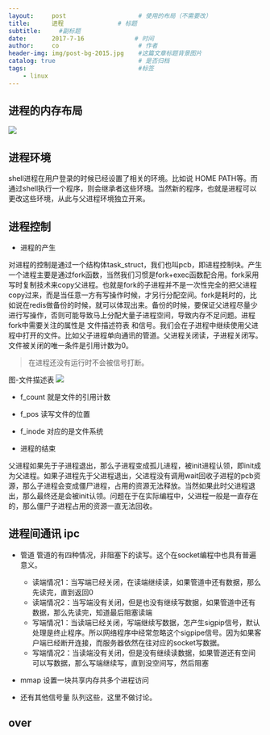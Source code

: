 ```yaml
---
layout:     post                    # 使用的布局（不需要改）
title:      进程               # 标题 
subtitle:     #副标题
date:       2017-7-16              # 时间
author:     co                      # 作者
header-img: img/post-bg-2015.jpg    #这篇文章标题背景图片
catalog: true                       # 是否归档
tags:                               #标签
    - linux
---
```

## 进程的内存布局
![](https://gitee.com/whatplane/resource/raw/master/img/wx_20190313160941-min.png)
## 进程环境
shell进程在用户登录的时候已经设置了相关的环境。比如说 HOME PATH等。而通过shell执行一个程序，则会继承者这些环境。当然新的程序，也就是进程可以更改这些环境，从此与父进程环境独立开来。
## 进程控制
- 进程的产生

对进程的控制是通过一个结构体task_struct，我们也叫pcb，即进程控制块。产生一个进程主要是通过fork函数，当然我们习惯是fork+exec函数配合用。fork采用写时复制技术来copy父进程。也就是fork的子进程并不是一次性完全的把父进程copy过来，而是当任意一方有写操作时候，才另行分配空间。fork是耗时的，比如说在redis做备份的时候，就可以体现出来。备份的时候，要保证父进程尽量少进行写操作，否则可能导致马上分配大量子进程空间，导致内存不足问题。进程fork中需要关注的属性是 文件描述符表 和信号。我们会在子进程中继续使用父进程中打开的文件。比如父子进程单向通讯的管道。父进程关闭读，子进程关闭写。文件被关闭的唯一条件是引用计数为0。
> 在进程还没有运行时不会被信号打断。

图-文件描述表
![](https://gitee.com/whatplane/resource/raw/master/img/wx_20190225172216-min.png)
  - f_count 就是文件的引用计数
  - f_pos 读写文件的位置
  - f_inode 对应的是文件系统


- 进程的结束

父进程如果先于子进程退出，那么子进程变成孤儿进程，被init进程认领，即init成为父进程。如果子进程先于父进程退出，父进程没有调用wait回收子进程的pcb资源，那么子进程会变成僵尸进程，占用的资源无法释放。当然如果此时父进程退出，那么最终还是会被init认领。问题在于在实际编程中，父进程一般是一直存在的，那么僵尸子进程占用的资源一直无法回收。



## 进程间通讯 ipc

- 管道
管道的有四种情况，非阻塞下的读写。这个在socket编程中也具有普遍意义。
  - 读端情况1：当写端已经关闭，在读端继续读，如果管道中还有数据，那么先读完，直到返回0
  - 读端情况2：当写端没有关闭，但是也没有继续写数据，如果管道中还有数据，那么先读完，知道最后阻塞读端
  - 写端情况1：当读端已经关闭，写端继续写数据，怎产生sigpip信号，默认处理是终止程序。所以网络程序中经常忽略这个sigpipe信号。因为如果客户端已经断开连接，而服务器依然在往对应的socket写数据。
  - 写端情况2：当读端没有关闭，但是没有继续读数据，如果管道还有空间可以写数据，那么写端继续写，直到没空间写，然后阻塞

- mmap 设置一块共享内存共多个进程访问
- 还有其他信号量 队列这些，这里不做讨论。

## over